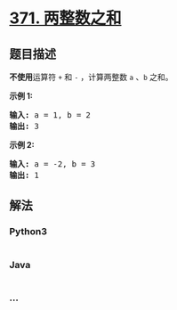 # [371. 两整数之和](https://leetcode-cn.com/problems/sum-of-two-integers)



## 题目描述

<!-- 这里写题目描述 -->

<p><strong>不使用</strong>运算符&nbsp;<code>+</code> 和&nbsp;<code>-</code>&nbsp;​​​​​​​，计算两整数&nbsp;​​​​​​​<code>a</code>&nbsp;、<code>b</code>&nbsp;​​​​​​​之和。</p>

<p><strong>示例 1:</strong></p>

<pre><strong>输入: </strong>a = 1, b = 2
<strong>输出: </strong>3
</pre>

<p><strong>示例 2:</strong></p>

<pre><strong>输入: </strong>a = -2, b = 3
<strong>输出: </strong>1</pre>


## 解法

<!-- 这里可写通用的实现逻辑 -->

<!-- tabs:start -->

### **Python3**

<!-- 这里可写当前语言的特殊实现逻辑 -->

```python

```

### **Java**

<!-- 这里可写当前语言的特殊实现逻辑 -->

```java

```

### **...**

```

```

<!-- tabs:end -->
